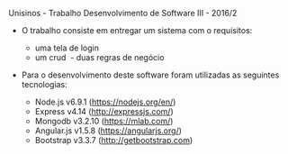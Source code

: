 Unisinos - Trabalho Desenvolvimento de Software III - 2016/2

- O trabalho consiste em entregar um sistema com o requisitos:
  - uma tela de login
  - um crud
  - duas regras de negócio
  
- Para o desenvolvimento deste software foram utilizadas as seguintes tecnologias:
  - Node.js v6.9.1 (https://nodejs.org/en/)
  - Express v4.14 (http://expressjs.com/)
  - Mongodb v3.2.10 (https://mlab.com/)
  - Angular.js v1.5.8 (https://angularjs.org/)
  - Bootstrap v3.3.7 (http://getbootstrap.com)
  
